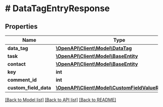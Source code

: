 # # DataTagEntryResponse

## Properties

Name | Type | Description | Notes
------------ | ------------- | ------------- | -------------
**data_tag** | [**\OpenAPI\Client\Model\DataTag**](DataTag.md) |  | [optional]
**task** | [**\OpenAPI\Client\Model\BaseEntity**](BaseEntity.md) |  | [optional]
**contact** | [**\OpenAPI\Client\Model\BaseEntity**](BaseEntity.md) |  | [optional]
**key** | **int** |  | [optional]
**comment_id** | **int** |  | [optional]
**custom_field_data** | [**\OpenAPI\Client\Model\CustomFieldValueResponse[]**](CustomFieldValueResponse.md) |  | [optional]

[[Back to Model list]](../../README.md#models) [[Back to API list]](../../README.md#endpoints) [[Back to README]](../../README.md)
